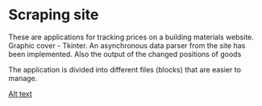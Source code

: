 # Scraping site
These are applications for tracking prices on a building materials website. Graphic cover - Tkinter.
An asynchronous data parser from the site has been implemented.
Also the output of the changed positions of goods

The application is divided into different files (blocks) that are easier to manage.

[Alt text](https://github.com/FeltsAzn/Karat_prices/ScreenShots/master/ScreenShots/table_view.png)